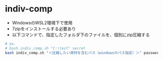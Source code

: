 # indiv-comp

- WindowsのWSL2環境下で使用
- 7zipをインストールする必要あり
- 以下コマンドで、指定したフォルダ下のファイルを、個別にzip圧縮する

```bash
# ex.
# bash indiv_comp.sh "C:\test" secret
bash indiv_comp.sh "＜圧縮したい資材を含むパス（windowsのパス指定）＞" password
```
